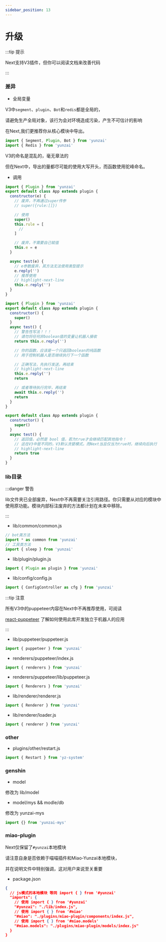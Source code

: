 ```yaml
---
sidebar_position: 13
---
```


# 升级

:::tip 提示

Next支持V3插件，但你可以阅读文档来改善代码

:::

### 差异

- 全局变量

V3中`segment`、`plugin`、`Bot`和`redis`都是全局的，

请避免生产全局对象，该行为会对环境造成污染，产生不可估计的影响

在Next,我们更推荐你从核心模块中导出。

```ts
import { Segment, Plugin, Bot } from 'yunzai'
import { Redis } from 'yunzai'
```

V3的命名是混乱的，毫无章法的

但在Next中，导出的量都尽可能的使用大写开头，而函数使用驼峰命名。

- 调用

```js title="./message.js"
import { Plugin } from 'yunzai'
export default class App extends plugin {
  constructor(e) {
    // 废弃，不再通过super传参
    // super({rule:[]})

    // 使用
    super()
    this.rule = [
      //
    ]

    // 废弃，不需要自己赋值
    this.e = e
  }

  async test(e) {
    // e参数废弃，其方法无法使用类型提示
    e.reply('')
    // 推荐使用
    // highlight-next-line
    this.e.reply('')
  }
}
```

```js title="./message.js"
import { Plugin } from 'yunzai'
export default class App extends plugin {
  constructor() {
    super()
  }
  async test() {
    // 警告性写法！！！
    // 请勿将任何非boolean值的变量让机器人接收
    return this.e.reply('')

    // 你的函数，应该是一个只返回boolean的纯函数
    // 用于控制机器人是否继续执行下一个函数

    // 正确写法，先执行发送，再结束
    // highlight-next-line
    this.e.reply('')
    return

    // 或者等待执行完毕，再结束
    await this.e.reply('')
    return
  }
}
```

```js title="./message.js"
export default class App extends plugin {
  constructor() {
    super()
  }
  async test() {
    // 返回值，必然是 bool 值，若为true才会继续匹配其他指令！
    // 这在V3中是不同的，V3默认贪婪模式。而Next当且仅当为true时，继续向后执行
    // highlight-next-line
    return true
  }
}
```

### lib目录

:::danger 警告

lib文件夹已全部废弃，Next中不再需要关注引用路径。你只需要从对应的模块中使用原功能。模块内部标注废弃的方法都计划在未来中移除。

:::

- lib/common/common.js

```ts
// bot类方法
import * as common from 'yunzai'
// 工具类方法
import { sleep } from 'yunzai'
```

- lib/plugin/plugin.js

```ts
import { Plugin as plugin } from 'yunzai'
```

- lib/config/config.js

```ts
import { ConfigController as cfg } from 'yunzai'
```

:::tip 注意

所有V3中的puppeteer内容在Next中不再推荐使用，可阅读

[react-puppeteer](https://github.com/lemonade-lab/react-puppeteer) 了解如何使用此库开发独立于机器人的应用

:::

- lib/puppeteer/puppeteer.js

```ts
import { puppeteer } from 'yunzai'
```

- renderers/puppeteer/index.js

```ts
import { renderers } from 'yunzai'
```

- renderers/puppeteer/lib/puppeteer.js

```ts
import { Renderers } from 'yunzai'
```

- lib/renderer/renderer.js

```ts
import { Renderer } from 'yunzai'
```

- lib/renderer/loader.js

```ts
import { renderer } from 'yunzai'
```

### other

- plugins/other/restart.js

```ts
import { Restart } from 'yz-system'
```

### genshin

- model

修改为 lib/model

- model/mys && modle/db

修改为 yunzai-mys

```ts
import {} from 'yunzai-mys'
```

### miao-plugin

Next仅保留了`#yunzai`本地模块

请注意自身是否依赖于喵喵插件和Miao-Yunzai本地模块，

并在说明文件中特别强调，这对用户来说至关重要

- package.json

```json
{
  // js模式的本地模块 等同 import { } from '#yunzai'
  "imports": {
    // 使用 import { } from '#yunzai'
    "#yunzai": "./lib/index.js",
    // 使用 import { } from '#miao'
    "#miao": "./plugins/miao-plugin/components/index.js",
    // 使用 import { } from '#miao.models'
    "#miao.models": "./plugins/miao-plugin/models/index.js"
  }
}
```
